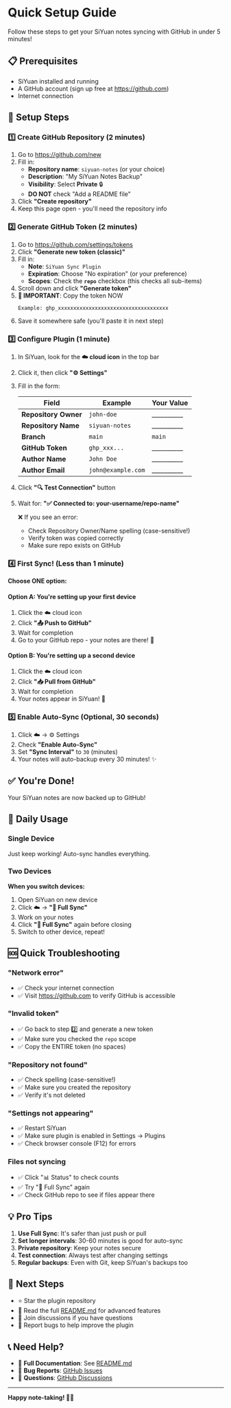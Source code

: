 # Quick Setup Guide

Follow these steps to get your SiYuan notes syncing with GitHub in under 5 minutes!

## 📋 Prerequisites

- SiYuan installed and running
- A GitHub account (sign up free at https://github.com)
- Internet connection

## 🚀 Setup Steps

### 1️⃣ Create GitHub Repository (2 minutes)

1. Go to https://github.com/new
2. Fill in:
   - **Repository name**: `siyuan-notes` (or your choice)
   - **Description**: "My SiYuan Notes Backup"
   - **Visibility**: Select **Private** 🔒
   - **DO NOT** check "Add a README file"
3. Click **"Create repository"**
4. Keep this page open - you'll need the repository info

### 2️⃣ Generate GitHub Token (2 minutes)

1. Go to https://github.com/settings/tokens
2. Click **"Generate new token (classic)"**
3. Fill in:
   - **Note**: `SiYuan Sync Plugin`
   - **Expiration**: Choose "No expiration" (or your preference)
   - **Scopes**: Check the **`repo`** checkbox (this checks all sub-items)
4. Scroll down and click **"Generate token"**
5. **🚨 IMPORTANT**: Copy the token NOW
   ```
   Example: ghp_xxxxxxxxxxxxxxxxxxxxxxxxxxxxxxxxxxxx
   ```
6. Save it somewhere safe (you'll paste it in next step)

### 3️⃣ Configure Plugin (1 minute)

1. In SiYuan, look for the **☁️ cloud icon** in the top bar
2. Click it, then click **"⚙️ Settings"**
3. Fill in the form:

   | Field | Example | Your Value |
   |-------|---------|------------|
   | **Repository Owner** | `john-doe` | __________ |
   | **Repository Name** | `siyuan-notes` | __________ |
   | **Branch** | `main` | `main` |
   | **GitHub Token** | `ghp_xxx...` | __________ |
   | **Author Name** | `John Doe` | __________ |
   | **Author Email** | `john@example.com` | __________ |

4. Click **"🔍 Test Connection"** button
5. Wait for: **"✅ Connected to: your-username/repo-name"**

   ❌ If you see an error:
   - Check Repository Owner/Name spelling (case-sensitive!)
   - Verify token was copied correctly
   - Make sure repo exists on GitHub

### 4️⃣ First Sync! (Less than 1 minute)

**Choose ONE option:**

#### Option A: You're setting up your first device
1. Click the ☁️ cloud icon
2. Click **"📤 Push to GitHub"**
3. Wait for completion
4. Go to your GitHub repo - your notes are there! 🎉

#### Option B: You're setting up a second device
1. Click the ☁️ cloud icon
2. Click **"📥 Pull from GitHub"**
3. Wait for completion
4. Your notes appear in SiYuan! 🎉

### 5️⃣ Enable Auto-Sync (Optional, 30 seconds)

1. Click ☁️ → ⚙️ Settings
2. Check **"Enable Auto-Sync"**
3. Set **"Sync Interval"** to `30` (minutes)
4. Your notes will auto-backup every 30 minutes! ✨

## ✅ You're Done!

Your SiYuan notes are now backed up to GitHub!

## 📖 Daily Usage

### Single Device
Just keep working! Auto-sync handles everything.

### Two Devices
**When you switch devices:**
1. Open SiYuan on new device
2. Click ☁️ → **"🔄 Full Sync"**
3. Work on your notes
4. Click **"🔄 Full Sync"** again before closing
5. Switch to other device, repeat!

## 🆘 Quick Troubleshooting

### "Network error"
- ✅ Check your internet connection
- ✅ Visit https://github.com to verify GitHub is accessible

### "Invalid token"
- ✅ Go back to step 2️⃣ and generate a new token
- ✅ Make sure you checked the `repo` scope
- ✅ Copy the ENTIRE token (no spaces)

### "Repository not found"
- ✅ Check spelling (case-sensitive!)
- ✅ Make sure you created the repository
- ✅ Verify it's not deleted

### "Settings not appearing"
- ✅ Restart SiYuan
- ✅ Make sure plugin is enabled in Settings → Plugins
- ✅ Check browser console (F12) for errors

### Files not syncing
- ✅ Click "📊 Status" to check counts
- ✅ Try "🔄 Full Sync" again
- ✅ Check GitHub repo to see if files appear there

## 💡 Pro Tips

1. **Use Full Sync**: It's safer than just push or pull
2. **Set longer intervals**: 30-60 minutes is good for auto-sync
3. **Private repository**: Keep your notes secure
4. **Test connection**: Always test after changing settings
5. **Regular backups**: Even with Git, keep SiYuan's backups too

## 🎯 Next Steps

- ⭐ Star the plugin repository
- 📖 Read the full [README.md](README.md) for advanced features
- 💬 Join discussions if you have questions
- 🐛 Report bugs to help improve the plugin

## 📞 Need Help?

- 📖 **Full Documentation**: See [README.md](README.md)
- 🐛 **Bug Reports**: [GitHub Issues](https://github.com/yourusername/siyuan-git-sync/issues)
- 💬 **Questions**: [GitHub Discussions](https://github.com/yourusername/siyuan-git-sync/discussions)

---

**Happy note-taking! 📝✨**